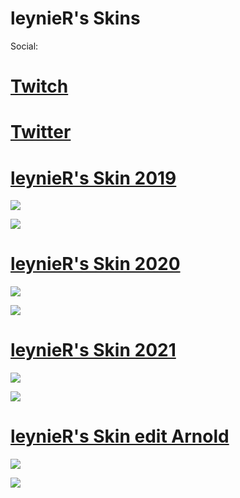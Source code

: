 # leynieR's Skins

Social:
# [Twitch](https://www.twitch.tv/leynier)
# [Twitter](https://twitter.com/leyni3R)

# [leynieR's Skin 2019](https://www.mediafire.com/file/hq3et2o9ikea16c/%23-Sama2019Edit.osk/file)

![](https://i.imgur.com/tofS2Wm.jpg)

![](https://i.imgur.com/zv4Px5i.jpg)

# [leynieR's Skin 2020](https://www.mediafire.com/file/nvg9tv2h22a5kt9/-_%252B_%2523leynieR_SKin_2020_%252BMistake%252B.osk/file#leynieR+SKin+2020++Mistake+.osk/file)

![](https://i.imgur.com/bqBuf6c.jpg)

![](https://i.imgur.com/WeU0HGD.jpg)

# [leynieR's Skin 2021](https://www.mediafire.com/file/jfs1epdt4semgxf/-_%252B_%2523leynieR_SKin_2021_%252BMistake%252B.osk/file#leynieR+SKin+2021++Mistake+.osk/file)

![](https://i.imgur.com/BojNCUT.jpg)

![](https://i.imgur.com/pIyQmje.jpg)

# [leynieR's Skin edit Arnold](https://www.mediafire.com/file/6vfyqxyhut5aeyy/-_%2523leynieR_Skin_%25E3%2580%258ESrry_Arnold_XD%25E3%2580%258F%2523_-.osk/file)

![](https://i.imgur.com/j6Z9kOS.jpg)

![](https://i.imgur.com/bGCHwZD.jpg)
